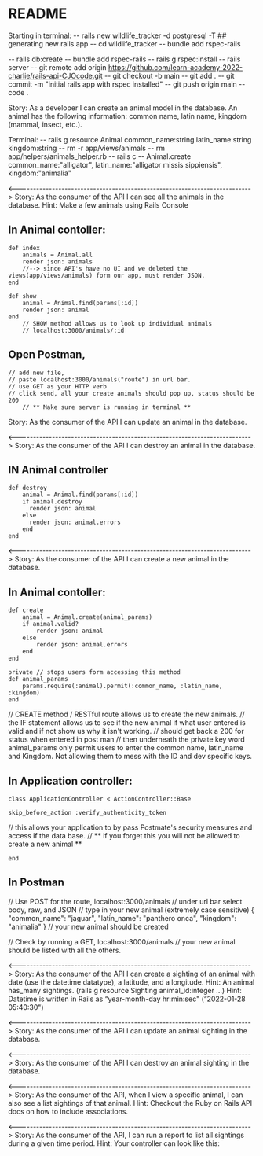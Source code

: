 # README
Starting in terminal:
-- rails new wildlife_tracker -d postgresql -T 
    ## generating new rails app
-- cd wildlife_tracker
-- bundle add rspec-rails

-- rails db:create
-- bundle add rspec-rails
-- rails g rspec:install
-- rails server
-- git remote add origin https://github.com/learn-academy-2022-charlie/rails-api-CJOcode.git
-- git checkout -b main
-- git add .
-- git commit -m "initial rails app with rspec installed"
-- git push origin main
-- code .



Story: As a developer I can create an animal model in the database. An animal has the following information: common name, latin name, kingdom (mammal, insect, etc.).

Terminal:
-- rails g resource Animal common_name:string latin_name:string kingdom:string 
-- rm -r app/views/animals 
-- rm app/helpers/animals_helper.rb
-- rails c
--  Animal.create common_name:"alligator", latin_name:"alligator missis
sippiensis", kingdom:"animalia" 


<-------------------------------------------------------------------------->
Story: As the consumer of the API I can see all the animals in the database. Hint: Make a few animals using Rails Console

## In Animal contoller:
    
    def index 
        animals = Animal.all
        render json: animals
        //--> since API's have no UI and we deleted the views(app/views/animals) form our app, must render JSON.
    end
    
    def show
        animal = Animal.find(params[:id])
        render json: animal
    end
        // SHOW method allows us to look up individual animals
        // localhost:3000/animals/:id 
    
## Open Postman, 
    // add new file, 
    // paste localhost:3000/animals("route") in url bar.
    // use GET as your HTTP verb
    // click send, all your create animals should pop up, status should be 200
        // ** Make sure server is running in terminal **

Story: As the consumer of the API I can update an animal in the database.

<-------------------------------------------------------------------------->
Story: As the consumer of the API I can destroy an animal in the database.

## IN Animal controller

    def destroy
        animal = Animal.find(params[:id])
        if animal.destroy
          render json: animal
        else
          render json: animal.errors
        end
    end

<-------------------------------------------------------------------------->
Story: As the consumer of the API I can create a new animal in the database.

## In Animal contoller:

    def create 
        animal = Animal.create(animal_params)
        if animal.valid?
            render json: animal
        else
            render json: animal.errors
        end
    end

    private // stops users form accessing this method
    def animal_params
        params.require(:animal).permit(:common_name, :latin_name, :kingdom)
    end
// CREATE method / RESTful route allows us to create the new animals.
    // the IF statement allows us to see if the new animal if what user entered is valid and if not show us why it isn't working.
        // should get back a 200 for status when entered in post man
// then underneath the private key word animal_params only permit users to enter the common name, latin_name and Kingdom. Not allowing them to mess with the ID and dev specific keys.


## In Application controller:

    class ApplicationController < ActionController::Base

    skip_before_action :verify_authenticity_token 
// this allows your application to by pass Postmate's security measures and access if the data base.
// ** if you forget this you will not be allowed to create a new animal **

    end

## In Postman

// Use POST for the route, localhost:3000/animals
    // under url bar select body, raw, and JSON
    // type in your new animal (extremely case sensitive)
        {
        "common_name": "jaguar",
        "latin_name": "panthero onca",
        "kingdom": "animalia"
        }
    // your new animal should be created

// Check by running a GET, localhost:3000/animals 
    // your new animal should be listed with all the others.

<-------------------------------------------------------------------------->
Story: As the consumer of the API I can create a sighting of an animal with date (use the datetime datatype), a latitude, and a longitude.
Hint: An animal has_many sightings. (rails g resource Sighting animal_id:integer ...)
Hint: Datetime is written in Rails as “year-month-day hr:min:sec" (“2022-01-28 05:40:30")

<-------------------------------------------------------------------------->
Story: As the consumer of the API I can update an animal sighting in the database.

<-------------------------------------------------------------------------->
Story: As the consumer of the API I can destroy an animal sighting in the database.

<-------------------------------------------------------------------------->
Story: As the consumer of the API, when I view a specific animal, I can also see a list sightings of that animal.
Hint: Checkout the Ruby on Rails API docs on how to include associations.

<-------------------------------------------------------------------------->
Story: As the consumer of the API, I can run a report to list all sightings during a given time period.
Hint: Your controller can look like this:
